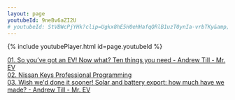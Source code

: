 ```yaml
---
layout: page  
youtubeId: 9neBv6aZI2U
# youtubeId: StVBWcPjYHk?clip=Ugkx8hE5H0eHHafqQRlB1uzT0ynIa-vrbTKy&amp;clipt=EJXdFBj1sRg - This line is an example of a youtube video that has been clipped which is why it is longer. NB to comment out in whitematter use a "#" just like this line
---
```


{% include youtubePlayer.html id=page.youtubeId %}

[01. So you’ve got an EV! Now what? Ten things you need - Andrew Till - Mr. EV](https://www.youtube.com/watch?v=9mcQ0UNBBOY)  
[02. Nissan Keys Professional Programming](http://www.youtube.com/watch?v=30IRv3PIkfs)  
[03. Wish we'd done it sooner! Solar and battery export: how much have we made? - Andrew Till - Mr. EV](http://www.youtube.com/watch?v=9neBv6aZI2U)
